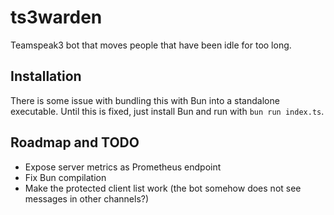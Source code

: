 # ts3warden

Teamspeak3 bot that moves people that have been idle for too long.

## Installation
There is some issue with bundling this with Bun into a standalone executable.
Until this is fixed, just install Bun and run with `bun run index.ts`.

## Roadmap and TODO
- Expose server metrics as Prometheus endpoint
- Fix Bun compilation
- Make the protected client list work (the bot somehow does not see messages in other channels?)
